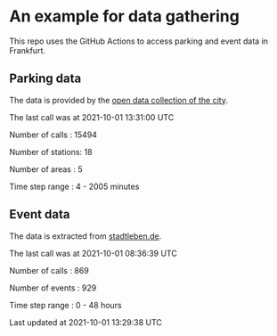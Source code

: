 # An example for data gathering

This repo uses the GitHub Actions to access parking and event data in Frankfurt.

## Parking data
The data is provided by the [open data collection of the city](https://www.offenedaten.frankfurt.de/).

The last call was at 2021-10-01 13:31:00 UTC

Number of calls   : 15494

Number of stations:    18

Number of areas   :     5

Time step range   :     4 -  2005 minutes


## Event data
The data is extracted from [stadtleben.de](https://stadtleben.de/frankfurt/).

The last call was at 2021-10-01 08:36:39 UTC

Number of calls   : 869

Number of events  : 929

Time step range   :   0 -  48 hours


Last updated at 2021-10-01 13:29:38 UTC

